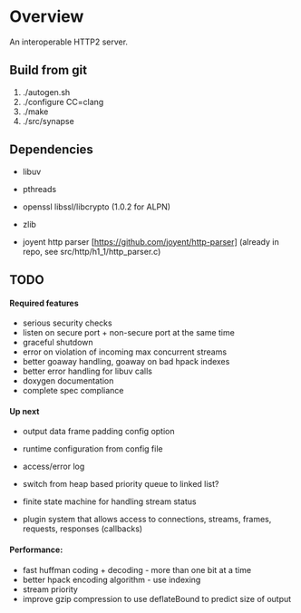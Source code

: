# Overview

An interoperable HTTP2 server.

## Build from git

1. ./autogen.sh
1. ./configure CC=clang
1. ./make
1. ./src/synapse


## Dependencies

* libuv
* pthreads
* openssl libssl/libcrypto (1.0.2 for ALPN)
* zlib

* joyent http parser [https://github.com/joyent/http-parser] (already in repo, see src/http/h1_1/http_parser.c)

## TODO

#### Required features

* serious security checks
* listen on secure port + non-secure port at the same time
* graceful shutdown
* error on violation of incoming max concurrent streams
* better goaway handling, goaway on bad hpack indexes
* better error handling for libuv calls
* doxygen documentation
* complete spec compliance

#### Up next

* output data frame padding config option
* runtime configuration from config file
* access/error log
* switch from heap based priority queue to linked list?

* finite state machine for handling stream status
* plugin system that allows access to connections, streams, frames, requests, responses (callbacks)

#### Performance:

* fast huffman coding + decoding - more than one bit at a time
* better hpack encoding algorithm - use indexing
* stream priority
* improve gzip compression to use deflateBound to predict size of output
